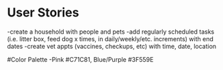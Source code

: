 # User Stories

-create a household with people and pets
-add regularly scheduled tasks (i.e. litter box, feed dog x times, in daily/weekly/etc. increments) with end dates
-create vet appts (vaccines, checkups, etc) with time, date, location

#Color Palette
-Pink #C71C81, Blue/Purple #3F559E